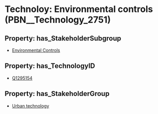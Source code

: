 # Technoloy: __Environmental controls__ (PBN__Technology_2751)

## Property: has_StakeholderSubgroup

* [Environmental Controls](PBN__TechSubgroup_185)

## Property: has_TechnologyID

* [Q1295154](Q1295154)

## Property: has_StakeholderGroup

* [Urban technology](PBN__TechGroup_14)

